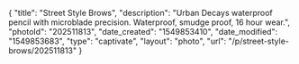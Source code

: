 {
    "title": "Street Style Brows",
    "description": "Urban Decays waterproof pencil with microblade precision. Waterproof, smudge proof, 16 hour wear.",
    "photoId": "202511813",
    "date_created": "1549853410",
    "date_modified": "1549853683",
    "type": "captivate",
    "layout": "photo",
    "url": "\/p\/street-style-brows\/202511813"
}